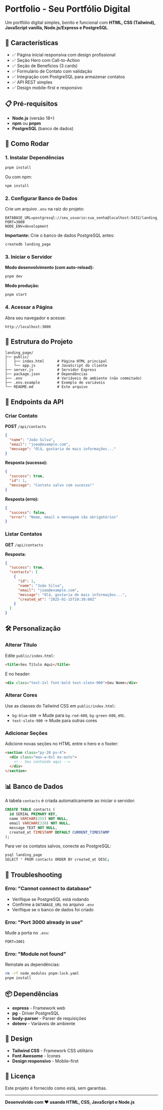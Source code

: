 # Portfolio - Seu Portfólio Digital

Um portfólio digital simples, bonito e funcional com **HTML, CSS (Tailwind), JavaScript vanilla, Node.js/Express e PostgreSQL**.

## 🌟 Características

- ✅ Página inicial responsíva com design profissional
- ✅ Seção Hero com Call-to-Action
- ✅ Seção de Benefícios (3 cards)
- ✅ Formulário de Contato com validação
- ✅ Integração com PostgreSQL para armazenar contatos
- ✅ API REST simples
- ✅ Design mobile-first e responsivo

## 📋 Pré-requisitos

- **Node.js** (versão 18+)
- **npm** ou **pnpm**
- **PostgreSQL** (banco de dados)

## 🚀 Como Rodar

### 1. Instalar Dependências

```bash
pnpm install
```

Ou com npm:

```bash
npm install
```

### 2. Configurar Banco de Dados

Crie um arquivo `.env` na raiz do projeto:

```env
DATABASE_URL=postgresql://seu_usuario:sua_senha@localhost:5432/landing_page
PORT=3000
NODE_ENV=development
```

**Importante:** Crie o banco de dados PostgreSQL antes:

```bash
createdb landing_page
```

### 3. Iniciar o Servidor

**Modo desenvolvimento (com auto-reload):**

```bash
pnpm dev
```

**Modo produção:**

```bash
pnpm start
```

### 4. Acessar a Página

Abra seu navegador e acesse:

```
http://localhost:3000
```

## 📁 Estrutura do Projeto

```
landing_page/
├── public/
│   ├── index.html      # Página HTML principal
│   └── app.js          # JavaScript do cliente
├── server.js           # Servidor Express
├── package.json        # Dependências
├── .env                # Variáveis de ambiente (não commitado)
├── .env.example        # Exemplo de variáveis
└── README.md           # Este arquivo
```

## 🔧 Endpoints da API

### Criar Contato

**POST** `/api/contacts`

```json
{
  "name": "João Silva",
  "email": "joao@example.com",
  "message": "Olá, gostaria de mais informações..."
}
```

**Resposta (sucesso):**

```json
{
  "success": true,
  "id": 1,
  "message": "Contato salvo com sucesso!"
}
```

**Resposta (erro):**

```json
{
  "success": false,
  "error": "Nome, email e mensagem são obrigatórios"
}
```

### Listar Contatos

**GET** `/api/contacts`

**Resposta:**

```json
{
  "success": true,
  "contacts": [
    {
      "id": 1,
      "name": "João Silva",
      "email": "joao@example.com",
      "message": "Olá, gostaria de mais informações...",
      "created_at": "2025-01-15T10:30:00Z"
    }
  ]
}
```

## 🛠️ Personalização

### Alterar Título

Edite `public/index.html`:

```html
<title>Seu Título Aqui</title>
```

E no header:

```html
<div class="text-2xl font-bold text-slate-900">Seu Nome</div>
```

### Alterar Cores

Use as classes do Tailwind CSS em `public/index.html`:

- `bg-blue-600` → Mude para `bg-red-600`, `bg-green-600`, etc.
- `text-slate-900` → Mude para outras cores

### Adicionar Seções

Adicione novas seções no HTML entre o hero e o footer:

```html
<section class="py-20 px-4">
  <div class="max-w-6xl mx-auto">
    <!-- Seu conteúdo aqui -->
  </div>
</section>
```

## 📊 Banco de Dados

A tabela `contacts` é criada automaticamente ao iniciar o servidor:

```sql
CREATE TABLE contacts (
  id SERIAL PRIMARY KEY,
  name VARCHAR(255) NOT NULL,
  email VARCHAR(320) NOT NULL,
  message TEXT NOT NULL,
  created_at TIMESTAMP DEFAULT CURRENT_TIMESTAMP
);
```

Para ver os contatos salvos, conecte ao PostgreSQL:

```bash
psql landing_page
SELECT * FROM contacts ORDER BY created_at DESC;
```

## 🚨 Troubleshooting

### Erro: "Cannot connect to database"

- Verifique se PostgreSQL está rodando
- Confirme a `DATABASE_URL` no arquivo `.env`
- Verifique se o banco de dados foi criado

### Erro: "Port 3000 already in use"

Mude a porta no `.env`:

```env
PORT=3001
```

### Erro: "Module not found"

Reinstale as dependências:

```bash
rm -rf node_modules pnpm-lock.yaml
pnpm install
```

## 📦 Dependências

- **express** - Framework web
- **pg** - Driver PostgreSQL
- **body-parser** - Parser de requisições
- **dotenv** - Variáveis de ambiente

## 🎨 Design

- **Tailwind CSS** - Framework CSS utilitário
- **Font Awesome** - Ícones
- **Design responsivo** - Mobile-first

## 📝 Licença

Este projeto é fornecido como está, sem garantias.

---

**Desenvolvido com ❤️ usando HTML, CSS, JavaScript e Node.js**

